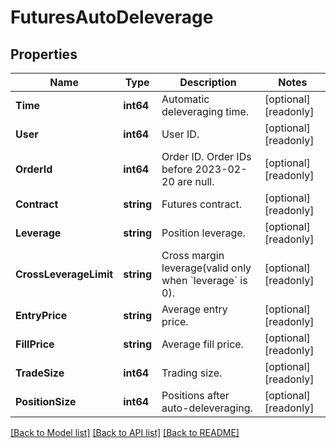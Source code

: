 # FuturesAutoDeleverage

## Properties

Name | Type | Description | Notes
------------ | ------------- | ------------- | -------------
**Time** | **int64** | Automatic deleveraging time. | [optional] [readonly] 
**User** | **int64** | User ID. | [optional] [readonly] 
**OrderId** | **int64** | Order ID. Order IDs before 2023-02-20 are null. | [optional] [readonly] 
**Contract** | **string** | Futures contract. | [optional] [readonly] 
**Leverage** | **string** | Position leverage. | [optional] [readonly] 
**CrossLeverageLimit** | **string** | Cross margin leverage(valid only when &#x60;leverage&#x60; is 0). | [optional] [readonly] 
**EntryPrice** | **string** | Average entry price. | [optional] [readonly] 
**FillPrice** | **string** | Average fill price. | [optional] [readonly] 
**TradeSize** | **int64** | Trading size. | [optional] [readonly] 
**PositionSize** | **int64** | Positions after auto-deleveraging. | [optional] [readonly] 

[[Back to Model list]](../README.md#documentation-for-models) [[Back to API list]](../README.md#documentation-for-api-endpoints) [[Back to README]](../README.md)


